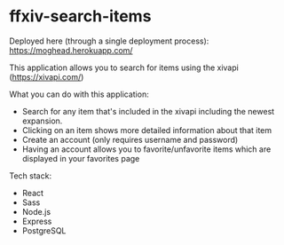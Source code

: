 # ffxiv-search-items

Deployed here (through a single deployment process):
https://moghead.herokuapp.com/

This application allows you to search for items using the xivapi (https://xivapi.com/)

What you can do with this application:
  - Search for any item that's included in the xivapi including the newest expansion.
  - Clicking on an item shows more detailed information about that item
  - Create an account (only requires username and password)
  - Having an account allows you to favorite/unfavorite items which are displayed in your favorites page

Tech stack:
  - React
  - Sass
  - Node.js
  - Express
  - PostgreSQL
